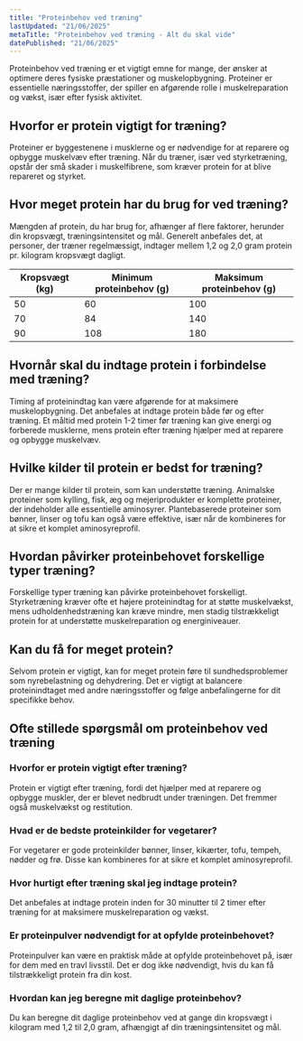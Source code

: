 ```yaml
---
title: "Proteinbehov ved træning"
lastUpdated: "21/06/2025"
metaTitle: "Proteinbehov ved træning - Alt du skal vide"
datePublished: "21/06/2025"
---
```


Proteinbehov ved træning er et vigtigt emne for mange, der ønsker at optimere deres fysiske præstationer og muskelopbygning. Proteiner er essentielle næringsstoffer, der spiller en afgørende rolle i muskelreparation og vækst, især efter fysisk aktivitet.

## Hvorfor er protein vigtigt for træning?

Proteiner er byggestenene i musklerne og er nødvendige for at reparere og opbygge muskelvæv efter træning. Når du træner, især ved styrketræning, opstår der små skader i muskelfibrene, som kræver protein for at blive repareret og styrket.

## Hvor meget protein har du brug for ved træning?

Mængden af protein, du har brug for, afhænger af flere faktorer, herunder din kropsvægt, træningsintensitet og mål. Generelt anbefales det, at personer, der træner regelmæssigt, indtager mellem 1,2 og 2,0 gram protein pr. kilogram kropsvægt dagligt.

| Kropsvægt (kg) | Minimum proteinbehov (g) | Maksimum proteinbehov (g) |
|----------------|--------------------------|--------------------------|
| 50             | 60                       | 100                      |
| 70             | 84                       | 140                      |
| 90             | 108                      | 180                      |

## Hvornår skal du indtage protein i forbindelse med træning?

Timing af proteinindtag kan være afgørende for at maksimere muskelopbygning. Det anbefales at indtage protein både før og efter træning. Et måltid med protein 1-2 timer før træning kan give energi og forberede musklerne, mens protein efter træning hjælper med at reparere og opbygge muskelvæv.

## Hvilke kilder til protein er bedst for træning?

Der er mange kilder til protein, som kan understøtte træning. Animalske proteiner som kylling, fisk, æg og mejeriprodukter er komplette proteiner, der indeholder alle essentielle aminosyrer. Plantebaserede proteiner som bønner, linser og tofu kan også være effektive, især når de kombineres for at sikre et komplet aminosyreprofil.

## Hvordan påvirker proteinbehovet forskellige typer træning?

Forskellige typer træning kan påvirke proteinbehovet forskelligt. Styrketræning kræver ofte et højere proteinindtag for at støtte muskelvækst, mens udholdenhedstræning kan kræve mindre, men stadig tilstrækkeligt protein for at understøtte muskelreparation og energiniveauer.

## Kan du få for meget protein?

Selvom protein er vigtigt, kan for meget protein føre til sundhedsproblemer som nyrebelastning og dehydrering. Det er vigtigt at balancere proteinindtaget med andre næringsstoffer og følge anbefalingerne for dit specifikke behov.

## Ofte stillede spørgsmål om proteinbehov ved træning

### Hvorfor er protein vigtigt efter træning?

Protein er vigtigt efter træning, fordi det hjælper med at reparere og opbygge muskler, der er blevet nedbrudt under træningen. Det fremmer også muskelvækst og restitution.

### Hvad er de bedste proteinkilder for vegetarer?

For vegetarer er gode proteinkilder bønner, linser, kikærter, tofu, tempeh, nødder og frø. Disse kan kombineres for at sikre et komplet aminosyreprofil.

### Hvor hurtigt efter træning skal jeg indtage protein?

Det anbefales at indtage protein inden for 30 minutter til 2 timer efter træning for at maksimere muskelreparation og vækst.

### Er proteinpulver nødvendigt for at opfylde proteinbehovet?

Proteinpulver kan være en praktisk måde at opfylde proteinbehovet på, især for dem med en travl livsstil. Det er dog ikke nødvendigt, hvis du kan få tilstrækkeligt protein fra din kost.

### Hvordan kan jeg beregne mit daglige proteinbehov?

Du kan beregne dit daglige proteinbehov ved at gange din kropsvægt i kilogram med 1,2 til 2,0 gram, afhængigt af din træningsintensitet og mål.